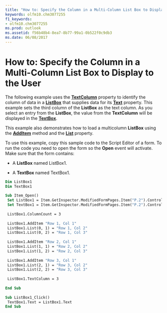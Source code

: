 ```yaml
---
title: "How to: Specify the Column in a Multi-Column List Box to Display to the User"
keywords: olfm10.chm3077255
f1_keywords:
- olfm10.chm3077255
ms.prod: outlook
ms.assetid: f56b48b4-8ea7-8b77-99a1-0b522f0c9db3
ms.date: 06/08/2017
---
```



# How to: Specify the Column in a Multi-Column List Box to Display to the User

The following example uses the  **[TextColumn](listbox-textcolumn-property-outlook-forms-script.md)** property to identify the column of data in a **[ListBox](listbox-object-outlook-forms-script.md)** that supplies data for its **[Text](listbox-text-property-outlook-forms-script.md)** property. This example sets the third column of the **ListBox** as the text column. As you select an entry from the **ListBox**, the value from the  **TextColumn** will be displayed in the **[TextBox](textbox-object-outlook-forms-script.md)**.

This example also demonstrates how to load a multicolumn  **ListBox** using the **[AddItem](listbox-additem-method-outlook-forms-script.md)** method and the **[List](listbox-list-property-outlook-forms-script.md)** property.

To use this example, copy this sample code to the Script Editor of a form. To run the code you need to open the form so the  **Open** event will activate. Make sure that the form contains:


- A  **ListBox** named ListBox1.
    
- A  **TextBox** named TextBox1.
    



```vb
Dim ListBox1 
Dim TextBox1 
 
Sub Item_Open() 
 Set ListBox1 = Item.GetInspector.ModifiedFormPages.Item("P.2").Controls("ListBox1") 
 Set TextBox1 = Item.GetInspector.ModifiedFormPages.Item("P.2").Controls("TextBox1") 
 
 ListBox1.ColumnCount = 3 
 
 ListBox1.AddItem "Row 1, Col 1" 
 ListBox1.List(0, 1) = "Row 1, Col 2" 
 ListBox1.List(0, 2) = "Row 1, Col 3" 
 
 ListBox1.AddItem "Row 2, Col 1" 
 ListBox1.List(1, 1) = "Row 2, Col 2" 
 ListBox1.List(1, 2) = "Row 2, Col 3" 
 
 ListBox1.AddItem "Row 3, Col 1" 
 ListBox1.List(2, 1) = "Row 3, Col 2" 
 ListBox1.List(2, 2) = "Row 3, Col 3" 
 
 ListBox1.TextColumn = 3 
 
End Sub 
 
Sub ListBox1_Click() 
 TextBox1.Text = ListBox1.Text 
End Sub
```


